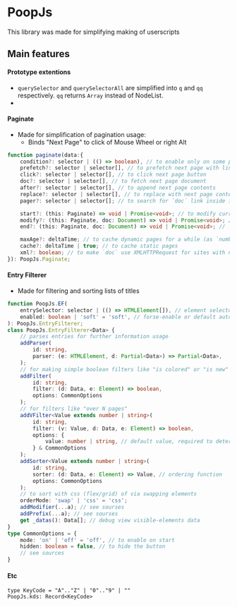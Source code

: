 # PoopJs
This library was made for simplifying making of userscripts

## Main features

#### Prototype extentions
 - `querySelector` and `querySelectorAll` are simplified into `q` and `qq` respectively. `qq` returns `Array` instead of NodeList.
 - 

#### Paginate
 - Made for simplification of pagination usage:
   - Binds "Next Page" to click of Mouse Wheel or right Alt
```ts
function paginate(data:{
	condition?: selector | (() => boolean), // to enable only on some pages
	prefetch?: selector | selector[], // to prefetch next page with link[rel=prefetch]
	click?: selector | selector[], // to click next page button
	doc?: selector | selector[], // to fetch next page document
	after?: selector | selector[], // to append next page contents
	replace?: selector | selector[], // to replace with next page contents
	pager?: selector | selector[]; // to search for `doc` link inside it and replace it

	start?: (this: Paginate) => void | Promise<void>; // to modify current document or for custom action
	modify?: (this: Paginate, doc: Document) => void | Promise<void>; // to modify doc before usage
	end?: (this: Paginate, doc: Document) => void | Promise<void>; //  to modify current document

	maxAge?: deltaTime; // to cache dynamic pages for a while (as `number` ms or as ``)
	cache?: deltaTime | true; // to cache static pages
	xml?: boolean; // to make `doc` use XMLHTTPRequest for sites with nad encoding
}): PoopJs.Paginate;
```

#### Entry Filterer
 - Made for filtering and sorting lists of titles
```ts
function PoopJs.EF(
	entrySelector: selector | (() => HTMLElement[]), // element selector
	enabled: boolean | 'soft' = 'soft', // forse-enable or default auto-enable-when-has-elements
): PoopJs.EntryFilterer;
class PoopJs.EntryFilterer<Data> {
	// parses entries for further information usage
	addParser(
		id: string,
		parser: (e: HTMLElement, d: Partial<Data>) => Partial<Data>,
	);
	// for making simple boolean filters like "is colored" or "is new"
	addFilter(
		id: string,
		filter: (d: Data, e: Element) => boolean,
		options: CommonOptions
	);
	// for filters like "over N pages"
	addVFilter<Value extends number | string>(
		id: string,
		filter: (v: Value, d: Data, e: Element) => boolean,
		options: {
			value: number | string, // default value, required to determine type
		} & CommonOptions
	);
	addSorter<Value extends number | string>(
		id: string,
		sorter: (d: Data, e: Element) => Value, // ordering function
		options: CommonOptions
	);
	// to sort with css (flex/grid) of via swapping elements
	orderMode: 'swap' | 'css' = 'css';
	addModifier(...a); // see sourses
	addPrefix(...a); // see sourses
	get _datas(): Data[]; // debug view visible-elements data
}
type CommonOptions = {
	mode: 'on' | 'off' = 'off', // to enable on start
	hidden: boolean = false, // to hide the button
	// see sources
}
```
#### Etc
```
type KeyCode = "A".."Z" | "0".."9" | ""
PoopJs.kds: Record<KeyCode>
```